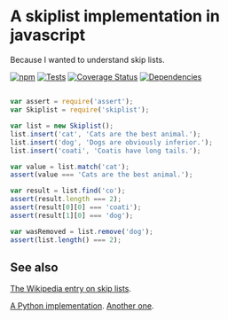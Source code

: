 # A skiplist implementation in javascript

Because I wanted to understand skip lists.

[![npm](http://img.shields.io/npm/v/skiplist.svg?style=flat)](https://www.npmjs.org/package/skiplist) [![Tests](http://img.shields.io/travis/ceejbot/skiplist.svg?style=flat)](http://travis-ci.org/ceejbot/skiplist) [![Coverage Status](https://img.shields.io/coveralls/ceejbot/skiplist.svg?style=flat)](https://coveralls.io/github/ceejbot/skiplist?branch=master)    [![Dependencies](https://david-dm.org/ceejbot/skiplist.svg)](https://david-dm.org/ceejbot/skiplist)

##

```javascript
var assert = require('assert');
var Skiplist = require('skiplist');

var list = new Skiplist();
list.insert('cat', 'Cats are the best animal.');
list.insert('dog', 'Dogs are obviously inferior.');
list.insert('coati', 'Coatis have long tails.');

var value = list.match('cat');
assert(value === 'Cats are the best animal.');

var result = list.find('co');
assert(result.length === 2);
assert(result[0][0] === 'coati');
assert(result[1][0] === 'dog');

var wasRemoved = list.remove('dog');
assert(list.length() === 2);
```

## See also

[The Wikipedia entry on skip lists](https://en.wikipedia.org/wiki/Skip_list).

[A Python implementation](http://infohost.nmt.edu/tcc/help/lang/python/examples/pyskip/web/index.html). [Another one](http://pythonsweetness.tumblr.com/post/45227295342/fast-pypy-compatible-ordered-map-in-89-lines-of-python).

